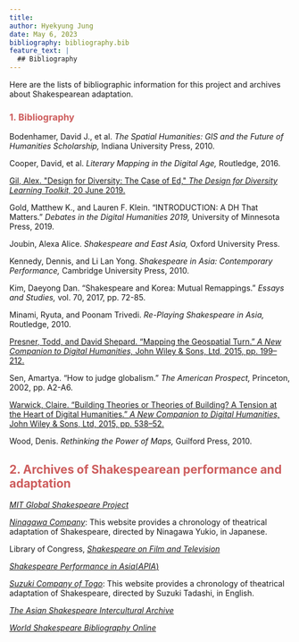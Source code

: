 ```yaml
---
title:
author: Hyekyung Jung
date: May 6, 2023
bibliography: bibliography.bib
feature_text: |
  ## Bibliography
---
```


Here are the lists of bibliographic information for this project and archives about Shakespearean adaptation.

### <span style="color: indianred;">1. Bibliography</span>
Bodenhamer, David J., et al. *The Spatial Humanities: GIS and the Future of Humanities Scholarship,* Indiana University Press, 2010.

Cooper, David, et al. *Literary Mapping in the Digital Age,* Routledge, 2016.

[Gil, Alex. "Design for Diversity: The Case of Ed," *The Design for Diversity Learning Toolkit,* 20 June 2019.](https://des4div.library.northeastern.edu/design-for-diversity-the-case-of-ed-alex-gil/)

Gold, Matthew K., and Lauren F. Klein. “INTRODUCTION: A DH That Matters.” *Debates in the Digital Humanities 2019,* University of Minnesota Press, 2019.

Joubin, Alexa Alice. *Shakespeare and East Asia,* Oxford University Press.

Kennedy, Dennis, and Li Lan Yong. *Shakespeare in Asia: Contemporary Performance,* Cambridge University Press, 2010.

Kim, Daeyong Dan. “Shakespeare and Korea: Mutual Remappings.” *Essays and Studies,* vol. 70, 2017, pp. 72-85.

Minami, Ryuta, and Poonam Trivedi. *Re-Playing Shakespeare in Asia,* Routledge, 2010.

[Presner, Todd, and David Shepard. “Mapping the Geospatial Turn.” *A New Companion to Digital Humanities,* John Wiley & Sons, Ltd, 2015, pp. 199–212.](https://doi.org/10.1002/9781118680605.ch14)

Sen, Amartya. “How to judge globalism.” *The American Prospect,* Princeton, 2002, pp. A2-A6.

[Warwick, Claire. “Building Theories or Theories of Building? A Tension at the Heart of Digital Humanities.” *A New Companion to Digital Humanities,* John Wiley & Sons, Ltd, 2015, pp. 538–52.](https://doi.org/10.1002/9781118680605.ch37)

Wood, Denis. *Rethinking the Power of Maps,* Guilford Press, 2010.
<br>


## <span style="color: indianred;">2. Archives of Shakespearean performance and adaptation</span>

[*MIT Global Shakespeare Project*](http://globalshakespeares.org/)

[*Ninagawa Company*](https://www.ninagawayukio.com/): This website provides a chronology of theatrical adaptation of Shakespeare, directed by Ninagawa Yukio, in Japanese.

Library of Congress, [*Shakespeare on Film and Television*](https://www.loc.gov/rr/mopic/)

[*Shakespeare Performance in Asia*(*APIA*)](http://web.mit.edu/shakespeare/asia/)

[*Suzuki Company of Togo*](https://www.scot-suzukicompany.com/en/): This website provides a chronology of theatrical adaptation of Shakespeare, directed by Suzuki Tadashi, in English.

[*The Asian Shakespeare Intercultural Archive*](http://a-s-i-a-web.org/en/home.php)

[*World Shakespeare Bibliography Online*](https://www.worldshakesbib.org)


